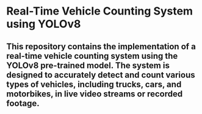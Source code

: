 # Real-Time Vehicle Counting System using YOLOv8

## This repository contains the implementation of a real-time vehicle counting system using the YOLOv8 pre-trained model. The system is designed to accurately detect and count various types of vehicles, including trucks, cars, and motorbikes, in live video streams or recorded footage.

